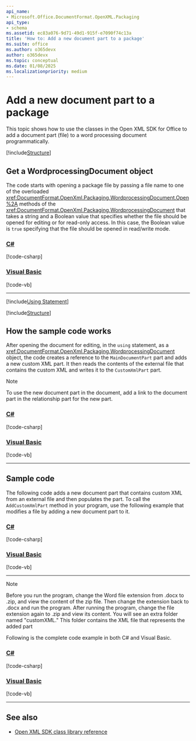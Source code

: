 ```yaml
---
api_name:
- Microsoft.Office.DocumentFormat.OpenXML.Packaging
api_type:
- schema
ms.assetid: ec83a076-9d71-49d1-915f-e7090f74c13a
title: 'How to: Add a new document part to a package'
ms.suite: office
ms.author: o365devx
author: o365devx
ms.topic: conceptual
ms.date: 01/08/2025
ms.localizationpriority: medium
---
```


# Add a new document part to a package

This topic shows how to use the classes in the Open XML SDK for Office to add a document part (file) to a word processing document programmatically.

[!include[Structure](../includes/word/packages-and-document-parts.md)]

## Get a WordprocessingDocument object

The code starts with opening a package file by passing a file name to one of the overloaded <xref:DocumentFormat.OpenXml.Packaging.WordprocessingDocument.Open%2A> methods of the <xref:DocumentFormat.OpenXml.Packaging.WordprocessingDocument> that takes a string and a Boolean value that specifies whether the file should be opened for editing or for read-only access. In this case, the Boolean value is `true` specifying that the file should be opened in read/write mode.

### [C#](#tab/cs-1)
[!code-csharp[](../../samples/word/add_a_new_part_to_a_package/cs/Program.cs#snippet1)]

### [Visual Basic](#tab/vb-1)
[!code-vb[](../../samples/word/add_a_new_part_to_a_package/vb/Program.vb#snippet1)]
***


[!include[Using Statement](../includes/word/using-statement.md)]

[!include[Structure](../includes/word/structure.md)]

## How the sample code works

After opening the document for editing, in the `using` statement, as a <xref:DocumentFormat.OpenXml.Packaging.WordprocessingDocument> object, the code creates a reference to the `MainDocumentPart` part and adds a new custom XML part. It then reads the contents of the external
file that contains the custom XML and writes it to the `CustomXmlPart` part.

> [!NOTE]
> To use the new document part in the document, add a link to the document part in the relationship part for the new part.

### [C#](#tab/cs-2)
[!code-csharp[](../../samples/word/add_a_new_part_to_a_package/cs/Program.cs#snippet2)]

### [Visual Basic](#tab/vb-2)
[!code-vb[](../../samples/word/add_a_new_part_to_a_package/vb/Program.vb#snippet2)]
***


## Sample code

The following code adds a new document part that contains custom XML from an external file and then populates the part. To call the `AddCustomXmlPart` method in your program, use the following example that modifies a file by adding a new document part to it.

### [C#](#tab/cs-3)
[!code-csharp[](../../samples/word/add_a_new_part_to_a_package/cs/Program.cs#snippet3)]

### [Visual Basic](#tab/vb-3)
[!code-vb[](../../samples/word/add_a_new_part_to_a_package/vb/Program.vb#snippet3)]
***


> [!NOTE]
> Before you run the program, change the Word file extension from .docx to .zip, and view the content of the zip file. Then change the extension back to .docx and run the program. After running the program, change the file extension again to .zip and view its content. You will see an extra folder named &quot;customXML.&quot; This folder contains the XML file that represents the added part

Following is the complete code example in both C\# and Visual Basic.

### [C#](#tab/cs)
[!code-csharp[](../../samples/word/add_a_new_part_to_a_package/cs/Program.cs#snippet0)]

### [Visual Basic](#tab/vb)
[!code-vb[](../../samples/word/add_a_new_part_to_a_package/vb/Program.vb#snippet0)]
***

## See also

- [Open XML SDK class library reference](/office/open-xml/open-xml-sdk)

